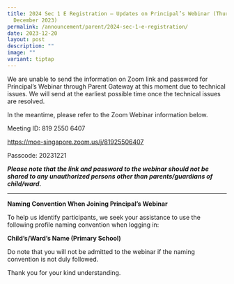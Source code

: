 ```yaml
---
title: 2024 Sec 1 E Registration – Updates on Principal’s Webinar (Thursday 21
  December 2023)
permalink: /announcement/parent/2024-sec-1-e-registration/
date: 2023-12-20
layout: post
description: ""
image: ""
variant: tiptap
---
```

<p>We are unable to send the information on Zoom link and password for Principal’s Webinar through Parent Gateway at this moment due to technical issues. We will send at the earliest possible time once the technical issues are resolved.</p><p>In the meantime, please refer to the Zoom Webinar information below.</p><p>Meeting ID: 819 2550 6407</p><p><a href="https://moe-singapore.zoom.us/j/81925506407" rel="noopener noreferrer nofollow" target="_blank">https://moe-singapore.zoom.us/j/81925506407</a></p><p>Passcode: 20231221</p><p><strong><em>Please note that the link and password to the webinar should not be shared to any unauthorized persons other than parents/guardians of child/ward.</em></strong></p><hr><p></p><p><strong>Naming Convention When Joining Principal’s Webinar</strong></p><p>To help us identify participants, we seek your assistance to use the following profile naming convention when logging in:</p><p><strong>Child’s/Ward’s Name (Primary School)</strong></p><p>Do note that you will not be admitted to the webinar if the naming convention is not duly followed.</p><p>Thank you for your kind understanding.</p><p></p>